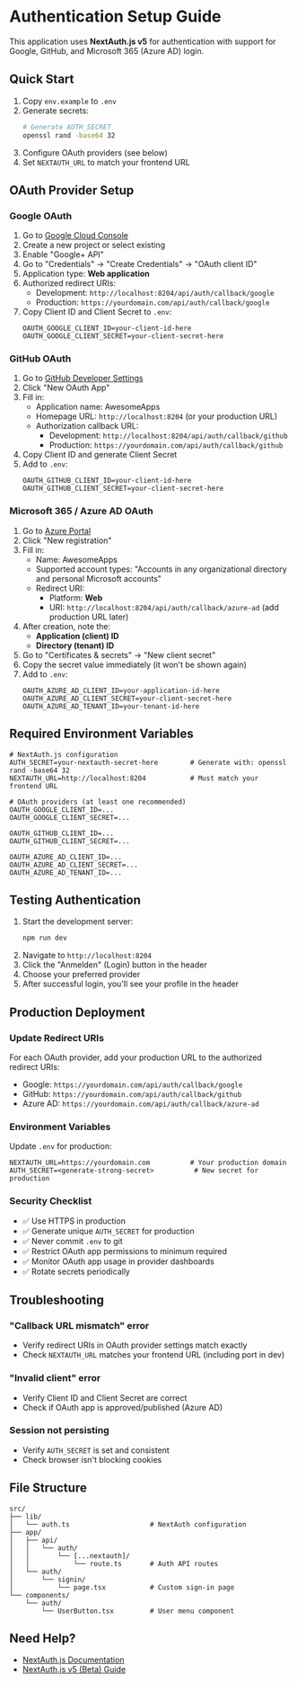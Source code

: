 # Authentication Setup Guide

This application uses **NextAuth.js v5** for authentication with support for Google, GitHub, and Microsoft 365 (Azure AD) login.

## Quick Start

1. Copy `env.example` to `.env`
2. Generate secrets:
   ```bash
   # Generate AUTH_SECRET
   openssl rand -base64 32
   ```
3. Configure OAuth providers (see below)
4. Set `NEXTAUTH_URL` to match your frontend URL

## OAuth Provider Setup

### Google OAuth

1. Go to [Google Cloud Console](https://console.cloud.google.com/apis/credentials)
2. Create a new project or select existing
3. Enable "Google+ API"
4. Go to "Credentials" → "Create Credentials" → "OAuth client ID"
5. Application type: **Web application**
6. Authorized redirect URIs:
   - Development: `http://localhost:8204/api/auth/callback/google`
   - Production: `https://yourdomain.com/api/auth/callback/google`
7. Copy Client ID and Client Secret to `.env`:
   ```env
   OAUTH_GOOGLE_CLIENT_ID=your-client-id-here
   OAUTH_GOOGLE_CLIENT_SECRET=your-client-secret-here
   ```

### GitHub OAuth

1. Go to [GitHub Developer Settings](https://github.com/settings/developers)
2. Click "New OAuth App"
3. Fill in:
   - Application name: AwesomeApps
   - Homepage URL: `http://localhost:8204` (or your production URL)
   - Authorization callback URL:
     - Development: `http://localhost:8204/api/auth/callback/github`
     - Production: `https://yourdomain.com/api/auth/callback/github`
4. Copy Client ID and generate Client Secret
5. Add to `.env`:
   ```env
   OAUTH_GITHUB_CLIENT_ID=your-client-id-here
   OAUTH_GITHUB_CLIENT_SECRET=your-client-secret-here
   ```

### Microsoft 365 / Azure AD OAuth

1. Go to [Azure Portal](https://portal.azure.com/#blade/Microsoft_AAD_RegisteredApps)
2. Click "New registration"
3. Fill in:
   - Name: AwesomeApps
   - Supported account types: "Accounts in any organizational directory and personal Microsoft accounts"
   - Redirect URI: 
     - Platform: **Web**
     - URI: `http://localhost:8204/api/auth/callback/azure-ad` (add production URL later)
4. After creation, note the:
   - **Application (client) ID**
   - **Directory (tenant) ID**
5. Go to "Certificates & secrets" → "New client secret"
6. Copy the secret value immediately (it won't be shown again)
7. Add to `.env`:
   ```env
   OAUTH_AZURE_AD_CLIENT_ID=your-application-id-here
   OAUTH_AZURE_AD_CLIENT_SECRET=your-client-secret-here
   OAUTH_AZURE_AD_TENANT_ID=your-tenant-id-here
   ```

## Required Environment Variables

```env
# NextAuth.js configuration
AUTH_SECRET=your-nextauth-secret-here        # Generate with: openssl rand -base64 32
NEXTAUTH_URL=http://localhost:8204           # Must match your frontend URL

# OAuth providers (at least one recommended)
OAUTH_GOOGLE_CLIENT_ID=...
OAUTH_GOOGLE_CLIENT_SECRET=...

OAUTH_GITHUB_CLIENT_ID=...
OAUTH_GITHUB_CLIENT_SECRET=...

OAUTH_AZURE_AD_CLIENT_ID=...
OAUTH_AZURE_AD_CLIENT_SECRET=...
OAUTH_AZURE_AD_TENANT_ID=...
```

## Testing Authentication

1. Start the development server:
   ```bash
   npm run dev
   ```
2. Navigate to `http://localhost:8204`
3. Click the "Anmelden" (Login) button in the header
4. Choose your preferred provider
5. After successful login, you'll see your profile in the header

## Production Deployment

### Update Redirect URIs

For each OAuth provider, add your production URL to the authorized redirect URIs:
- Google: `https://yourdomain.com/api/auth/callback/google`
- GitHub: `https://yourdomain.com/api/auth/callback/github`
- Azure AD: `https://yourdomain.com/api/auth/callback/azure-ad`

### Environment Variables

Update `.env` for production:
```env
NEXTAUTH_URL=https://yourdomain.com          # Your production domain
AUTH_SECRET=<generate-strong-secret>          # New secret for production
```

### Security Checklist

- ✅ Use HTTPS in production
- ✅ Generate unique `AUTH_SECRET` for production
- ✅ Never commit `.env` to git
- ✅ Restrict OAuth app permissions to minimum required
- ✅ Monitor OAuth app usage in provider dashboards
- ✅ Rotate secrets periodically

## Troubleshooting

### "Callback URL mismatch" error
- Verify redirect URIs in OAuth provider settings match exactly
- Check `NEXTAUTH_URL` matches your frontend URL (including port in dev)

### "Invalid client" error
- Verify Client ID and Client Secret are correct
- Check if OAuth app is approved/published (Azure AD)

### Session not persisting
- Verify `AUTH_SECRET` is set and consistent
- Check browser isn't blocking cookies

## File Structure

```
src/
├── lib/
│   └── auth.ts                    # NextAuth configuration
├── app/
│   ├── api/
│   │   └── auth/
│   │       └── [...nextauth]/
│   │           └── route.ts       # Auth API routes
│   └── auth/
│       └── signin/
│           └── page.tsx           # Custom sign-in page
└── components/
    └── auth/
        └── UserButton.tsx         # User menu component
```

## Need Help?

- [NextAuth.js Documentation](https://next-auth.js.org/)
- [NextAuth.js v5 (Beta) Guide](https://authjs.dev/)

